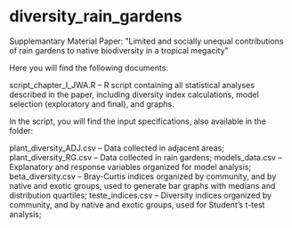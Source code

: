 # diversity_rain_gardens
Supplemantary Material Paper: "Limited and socially unequal contributions of rain gardens to native biodiversity in a tropical megacity"

Here you will find the following documents:

script_chapter_I_JWA.R – R script containing all statistical analyses described in the paper, including diversity index calculations, model selection (exploratory and final), and graphs.

In the script, you will find the input specifications, also available in the folder:

plant_diversity_ADJ.csv – Data collected in adjacent areas;
plant_diversity_RG.csv – Data collected in rain gardens;
models_data.csv – Explanatory and response variables organized for model analysis;
beta_diversity.csv – Bray-Curtis indices organized by community, and by native and exotic groups, used to generate bar graphs with medians and distribution quartiles;
teste_indices.csv – Diversity indices organized by community, and by native and exotic groups, used for Student’s t-test analysis;

